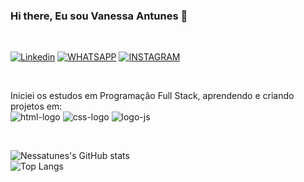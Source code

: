 ### Hi there, Eu sou Vanessa Antunes 👋
<br>

[![Linkedin](https://img.shields.io/badge/LinkedIn-0077B5?style=for-the-badge&logo=linkedin&logoColor=white)](https://www.linkedin.com/in/dev-vanessa-antunes)
[![WHATSAPP](https://img.shields.io/badge/WhatsApp-25D366?style=for-the-badge&logo=whatsapp&logoColor=white)](https://web.whatsapp.com/+5546999290989)
[![INSTAGRAM](https://img.shields.io/badge/Instagram-E4405F?style=for-the-badge&logo=instagram&logoColor=white)](https://www.instagram.com/essatunes/)

<br>


Iniciei os estudos em Programação Full Stack, aprendendo e criando projetos em:
<br>
<img src="https://img.shields.io/badge/HTML5-E34F26?style=for-the-badge&logo=html5&logoColor=white" alt="html-logo"/>  <img src="https://img.shields.io/badge/CSS3-1572B6?style=for-the-badge&logo=css3&logoColor=white" alt="css-logo"/>  <img src="https://img.shields.io/badge/JavaScript-F7DF1E?style=for-the-badge&logo=javascript&logoColor=black" alt="logo-js"/>

<br>

![Nessatunes's GitHub stats](https://github-readme-stats.vercel.app/api?username=Nessatunes&show_icons=true&theme=github_dark_dimmed)  
![Top Langs](https://github-readme-stats.vercel.app/api/top-langs/?username=Nessatunes&layout=compact&theme=github_dark_dimmed)




